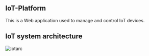 ﻿## IoT-Platform
This is a Web application used to manage and control IoT devices.
## IoT system architecture
![iotarc](E:\readme-images)

